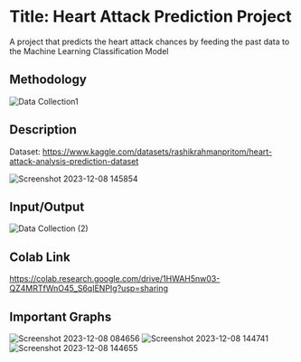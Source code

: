 # Title: Heart Attack Prediction Project
A project that predicts the heart attack chances by feeding the past data to the Machine Learning Classification Model
## Methodology
![Data Collection1](https://github.com/soumiljainer11/Heart-Attack-Prediction/assets/153184452/2c9143af-ff51-4145-9998-5d476fc85725)
## Description
Dataset: https://www.kaggle.com/datasets/rashikrahmanpritom/heart-attack-analysis-prediction-dataset
  
![Screenshot 2023-12-08 145854](https://github.com/soumiljainer11/Heart-Attack-Prediction/assets/153184452/0b5d8bf7-6712-4664-9c2b-28c2959640e9)

## Input/Output
![Data Collection (2)](https://github.com/soumiljainer11/Heart-Attack-Prediction/assets/153184452/449d2727-a9b4-4d47-93fe-3df2fa79e44b)
## Colab Link
https://colab.research.google.com/drive/1HWAH5nw03-QZ4MRTfWnO45_S6qIENPIg?usp=sharing
## Important Graphs
![Screenshot 2023-12-08 084656](https://github.com/soumiljainer11/ML/assets/153184452/6cfe7d36-2d51-4423-880c-b955c6a93eea)
![Screenshot 2023-12-08 144741](https://github.com/soumiljainer11/Heart-Attack-Prediction/assets/153184452/1361f0ed-8156-4df5-b72f-6e3ca9c5733c)
![Screenshot 2023-12-08 144655](https://github.com/soumiljainer11/Heart-Attack-Prediction/assets/153184452/82903df2-3600-494a-995b-269478a6fe92)


